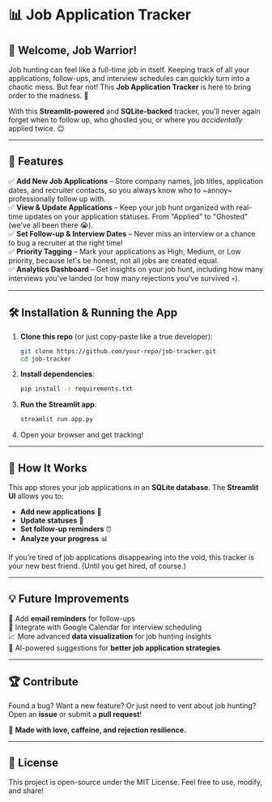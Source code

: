 # 📊 Job Application Tracker

## 🚀 Welcome, Job Warrior!

Job hunting can feel like a full-time job in itself. Keeping track of all your applications, follow-ups, and interview schedules can quickly turn into a chaotic mess. But fear not! This **Job Application Tracker** is here to bring order to the madness. 🎯

With this **Streamlit-powered** and **SQLite-backed** tracker, you'll never again forget when to follow up, who ghosted you, or where you *accidentally* applied twice. 😉

---

## 🔧 Features

✅ **Add New Job Applications** – Store company names, job titles, application dates, and recruiter contacts, so you always know who to ~annoy~ professionally follow up with.  
✅ **View & Update Applications** – Keep your job hunt organized with real-time updates on your application statuses. From "Applied" to "Ghosted" (we’ve all been there 😭).  
✅ **Set Follow-up & Interview Dates** – Never miss an interview or a chance to bug a recruiter at the right time!  
✅ **Priority Tagging** – Mark your applications as High, Medium, or Low priority, because let's be honest, not all jobs are created equal.  
✅ **Analytics Dashboard** – Get insights on your job hunt, including how many interviews you've landed (or how many rejections you've survived 💀).  

---

## 🛠 Installation & Running the App

1. **Clone this repo** (or just copy-paste like a true developer):
   ```bash
   git clone https://github.com/your-repo/job-tracker.git
   cd job-tracker
   ```
2. **Install dependencies**:
   ```bash
   pip install -r requirements.txt
   ```
3. **Run the Streamlit app**:
   ```bash
   streamlit run app.py
   ```
4. Open your browser and get tracking!

---

## 🎨 How It Works

This app stores your job applications in an **SQLite database**. The **Streamlit UI** allows you to:
- **Add new applications** 📌
- **Update statuses** 📝
- **Set follow-up reminders** ⏰
- **Analyze your progress** 📊

If you’re tired of job applications disappearing into the void, this tracker is your new best friend. (Until you get hired, of course.)

---

## 💡 Future Improvements

🚀 Add **email reminders** for follow-ups  
📅 Integrate with Google Calendar for interview scheduling  
📈 More advanced **data visualization** for job hunting insights  
🤖 AI-powered suggestions for **better job application strategies**  

---

## 🏆 Contribute

Found a bug? Want a new feature? Or just need to vent about job hunting? Open an **issue** or submit a **pull request**!

💌 **Made with love, caffeine, and rejection resilience.**

---

## 📜 License

This project is open-source under the MIT License. Feel free to use, modify, and share!

